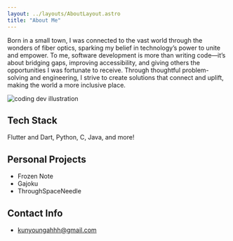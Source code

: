 ```yaml
---
layout: ../layouts/AboutLayout.astro
title: "About Me"
---
```

Born in a small town, I was connected to the vast world through the wonders of fiber optics, sparking my belief in technology’s power to unite and empower. To me, software development is more than writing code—it’s about bridging gaps, improving accessibility, and giving others the opportunities I was fortunate to receive. Through thoughtful problem-solving and engineering, I strive to create solutions that connect and uplift, making the world a more inclusive place.


<div>
  <img src="/assets/dev.svg" class="sm:w-1/2 mx-auto" alt="coding dev illustration">
</div>

## Tech Stack

Flutter and Dart, Python, C, Java, and more!

## Personal Projects

- Frozen Note
- Gajoku
- ThroughSpaceNeedle

## Contact Info
- kunyoungahhh@gmail.com
